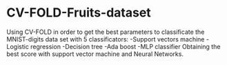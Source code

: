 # CV-FOLD-Fruits-dataset
Using CV-FOLD in order to get the best parameters to classificate the MNIST-digits data set with 5 classificators: 
-Support vectors machine -Logistic regression -Decision tree -Ada boost -MLP classifier
Obtaining the best score with support vector machine and Neural Networks.
